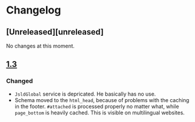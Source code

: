 # Changelog

## [Unreleased][unreleased]

No changes at this moment.

## [1.3]

### Changed

- `JsldGlobal` service is depricated. He basically has no use.
- Schema moved to the `html_head`, because of problems with the caching in the footer. `#attached` is processed properly no matter what, while `page_bottom` is heavily cached. This is visible on multilingual websites.

[1.3]: https://github.com/Niklan/jsld/compare/8.x-1.2...8.x-1.3
